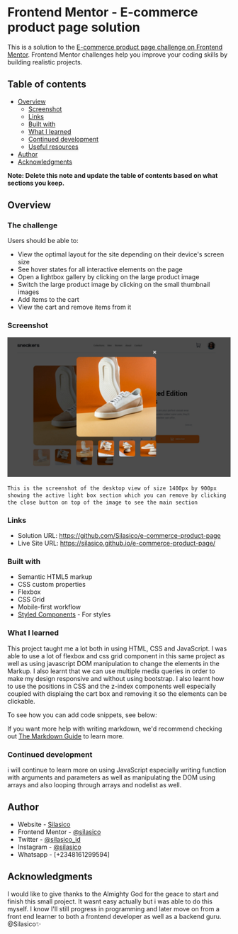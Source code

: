 # Frontend Mentor - E-commerce product page solution

This is a solution to the [E-commerce product page challenge on Frontend Mentor](https://www.frontendmentor.io/challenges/ecommerce-product-page-UPsZ9MJp6). Frontend Mentor challenges help you improve your coding skills by building realistic projects.

## Table of contents

- [Overview](#overview)
  - [Screenshot](#screenshot)
  - [Links](#links)
  - [Built with](#built-with)
  - [What I learned](#what-i-learned)
  - [Continued development](#continued-development)
  - [Useful resources](#useful-resources)
- [Author](#author)
- [Acknowledgments](#acknowledgments)

**Note: Delete this note and update the table of contents based on what sections you keep.**

## Overview

### The challenge

Users should be able to:

- View the optimal layout for the site depending on their device's screen size
- See hover states for all interactive elements on the page
- Open a lightbox gallery by clicking on the large product image
- Switch the large product image by clicking on the small thumbnail images
- Add items to the cart
- View the cart and remove items from it

### Screenshot

![](./screenshot.jpg)

	This is the screenshot of the desktop view of size 1400px by 900px showing the active light box section which you can remove by clicking the close button on top of the image to see the main section


### Links

- Solution URL: https://github.com/Silasico/e-commerce-product-page
- Live Site URL: https://silasico.github.io/e-commerce-product-page/


### Built with

- Semantic HTML5 markup
- CSS custom properties
- Flexbox
- CSS Grid
- Mobile-first workflow
- [Styled Components](https://styled-components.com/) - For styles


### What I learned

This project taught me a lot both in using HTML, CSS and JavaScript. I was able to use a lot of flexbox and css grid component in this same project as well as using javascript DOM manipulation to change the elements in the Markup. I also learnt that we can use multiple media queries in order to make my design responsive and without using bootstrap. I also learnt how to use the positions in CSS and the z-index components well especially coupled with displaing the cart box and removing it so the elements can be clickable.

To see how you can add code snippets, see below:


If you want more help with writing markdown, we'd recommend checking out [The Markdown Guide](https://www.markdownguide.org/) to learn more.



### Continued development

i will continue to learn more on using JavaScript especially writing function with arguments and parameters as well as manipulating the DOM using arrays and also looping through arrays and nodelist as well.





## Author

- Website - [Silasico](silasico.cf)
- Frontend Mentor - [@silasico](https://www.frontendmentor.io/profile/silasico)
- Twitter - [@silasico_id](https://www.twitter.com/silasico_id)
- Instagram - [@silasico](https://www.instagram.com/silasico)
- Whatsapp - [+2348161299594]

## Acknowledgments

I would like to give thanks to the Almighty God for the geace to start and finish this small project. It wasnt easy actually but i was able to do this myself. I know I'll still progress in programming and later move on from a front end learner to both a frontend developer as well as a backend guru.
@Silasico✨
